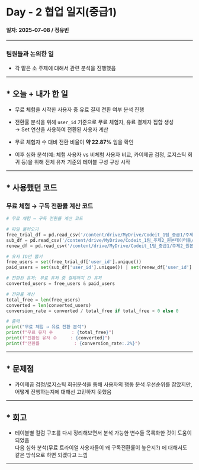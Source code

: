 # Day - 2 협업 일지(중급1)

#### 일자: 2025-07-08 / 정유빈

---

### 팀원들과 논의한 일

- 각 맡은 소 주제에 대해서 관련 분석을 진행했음

---

## \* 오늘 + 내가 한 일

- 무료 체험을 시작한 사용자 중 유료 결제 전환 여부 분석 진행

- 전환률 분석을 위해 `user_id` 기준으로 무료 체험자, 유료 결제자 집합 생성  
  → Set 연산을 사용하여 전환된 사용자 계산

- 무료 체험자 수 대비 전환 비율이 **약 22.87%** 임을 확인

- 이후 심화 분석(예: 체험 사용자 vs 비체험 사용자 비교, 카이제곱 검정, 로지스틱 회귀 등)을 위해 전체 유저 기준의 테이블 구성 구상 시작

---

## \* 사용했던 코드

### 무료 체험 → 구독 전환률 계산 코드

```python
# 무료 체험 → 구독 전환률 계산 코드

# 파일 불러오기
free_trial_df = pd.read_csv('/content/drive/MyDrive/Codeit_1팀_중급1/주제2_원본데이터들/start.free_trial.csv', encoding="utf-8-sig")
sub_df = pd.read_csv('/content/drive/MyDrive/Codeit_1팀_주제2_원본데이터들/complete.subscription.csv', encoding="utf-8-sig")
renew_df = pd.read_csv('/content/drive/MyDrive/Codeit_1팀_중급1/주제2_원본데이터들/renew.subscription.csv', encoding="utf-8-sig")

# 유저 ID만 뽑기
free_users = set(free_trial_df['user_id'].unique())
paid_users = set(sub_df['user_id'].unique()) | set(renew_df['user_id'].unique())

# 전환된 유저: 무료 유저 중 결제까지 간 유저
converted_users = free_users & paid_users

# 전환률 계산
total_free = len(free_users)
converted = len(converted_users)
conversion_rate = converted / total_free if total_free > 0 else 0

# 출력
print("무료 체험 → 유료 전환 분석")
print(f"무료 유저 수       : {total_free}")
print(f"전환된 유저 수     : {converted}")
print(f"전환률             : {conversion_rate:.2%}")
```

---

## \* 문제점

- 카이제곱 검정/로지스틱 회귀분석을 통해 사용자의 행동 분석 우선순위를 잡았지만,  
  어떻게 진행하는지에 대해선 고민하지 못했음

---

## \* 회고

- 테이블별 컬럼 구조를 다시 정리해보면서 분석 가능한 변수들 목록화한 것이 도움이 되었음  
  다음 심화 분석(무료 트라이얼 사용자들이 왜 구독전환률이 높은지?) 에 대해서도 같은 방식으로 하면 되겠다고 느낌

---
